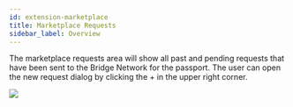 ```yaml
---
id: extension-marketplace
title: Marketplace Requests
sidebar_label: Overview
---
```


The marketplace requests area will show all past and pending requests that have been sent to the Bridge Network for the passport.  The user can open the new request dialog by clicking the + in the upper right corner.

<img class='centered' src='/doc/img/extension/passport-marketplace-requests.jpg'></img>


